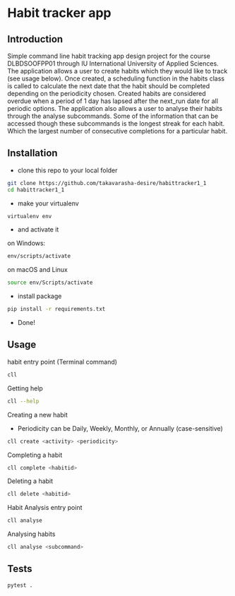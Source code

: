 # Habit tracker app
## Introduction
Simple command line habit tracking app design project for the
course  DLBDSOOFPP01 through IU International University of
Applied Sciences.
The application allows a user to create habits which they would
like to track (see usage below). Once created, a scheduling function
in the habits class is called to calculate the next date that the
habit should be completed depending on the periodicity chosen.
Created habits are considered overdue when a period of 1 day
has lapsed after the next_run date for all periodic options.
The application also allows a user to analyse their habits through
the analyse subcommands. Some of the information that can be accessed
though these subcommands is the longest streak for each habit. Which
the largest number of consecutive completions for a particular habit.

## Installation
* clone this repo to your local folder
```bash
git clone https://github.com/takavarasha-desire/habittracker1_1
cd habittracker1_1
```
* make your virtualenv
```bash
virtualenv env
```
* and activate it

on Windows:
```bash
env/scripts/activate
```
on macOS and Linux
```bash
source env/Scripts/activate
```
* install package 
```bash
pip install -r requirements.txt
```
* Done!

## Usage
habit entry point (Terminal command)
``` bash
cll
```
Getting help
```bash
cll --help
```
Creating a new habit
* Periodicity can be Daily, Weekly, Monthly, or Annually (case-sensitive)
```bash
cll create <activity> <periodicity>
```
Completing a habit
```bash
cll complete <habitid>
```
Deleting a habit
```bash
cll delete <habitid>
```
Habit Analysis entry point
```bash
cll analyse
```
Analysing habits
```bash
cll analyse <subcommand>
```
## Tests
```bash
pytest .
```
